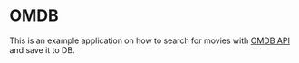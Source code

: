 # OMDB
This is an example application on how to search for movies with [OMDB API](http://www.omdbapi.com/) and save it to DB.
